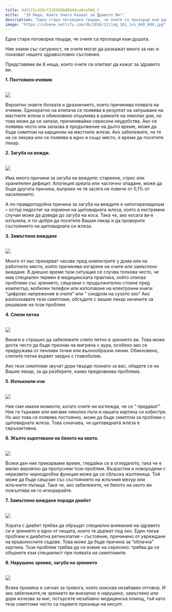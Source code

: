 ```yaml
---
title: 4d31f2c419cf235958b00444ca9ce566_t
mitle:  "10 Неща, Които Очите Казват за Дравето Ви!"
description: "Една стара поговорка твърди, че очите са прозорци към душата. Ние знаем със сигурност, че очите могат да разкажат много за нас и показват нашето здравословно състоя�"
image: "https://cdnone.netlify.com/db/2016/12/img_161_ins_660_600.jpg"
---
```


 <p>Една стара поговорка твърди, че очите са прозорци към душата.</p>      <p>Ние знаем със сигурност, че очите могат да разкажат много за нас и показват нашето здравословно състояние.</p> <p>Представяме ви 8 неща, които очите се опитват да кажат за здравето ви.</p> <p><strong>1. Постоянен ечемик</strong></p>      <p> <br/><img src="https://cdnone.netlify.com/db/2016/12/img_161_ins_660_600.jpg"/><br/></p> <p>Вероятно знаете болката и дразнението, което причинява появата на ечемик. Еднократно на клепача се появява в резултат на запушване на мастните жлези и обикновено отшумява в рамките на няколко дни, но това може да се запази, причинявайки сериозни неудобства. Ако се появява често или запазва в продължение на дълго време, може да бъде симптом на карцином на мастните жлези. Ако забележите, че тя не се лекува или се появява в едно и също място, е време да посетите лекар.</p>  <p><strong>2. Загуба на вежди.</strong></p> <p> <br/><img src="https://cdnone.netlify.com/db/2016/12/Why-are-my-eyelashes-falling-off.-Causes-of-eyelash-loss.jpg"/><br/></p>      <p>Има много причини за загуба на веждите: стареене, стрес или хранителен дефицит. Алопеция ареата или частично опадане, може да бъде другата причина, въпреки че тя засяга не повече от 0,1% от населението.</p> <p>А по-правдоподобна причина за загуба на веждите е хипотиреоидизъм – остър недостиг на хормони на щитовидната жлеза, която в екстремни случаи може да доведе до загуба на коса. Така че, ако косата ви е изтъняла, е по-добре да посетите Вашия лекар и да проверите състоянието на щитовидната си жлеза.</p> <p><strong>3. Замъглено виждане</strong></p> <p> <br/><img src="https://cdnone.netlify.com/db/2016/12/CB_AC_AAV_Item2_620x364_BlurredVision_faraway_blueteapot.jpg"/><br/></p> <p>Много от нас прекарват часове пред компютрите у дома или на работното място, която причинява изгаряне на очите или замъглено виждане. В днешно време тази ситуация се случва толкова често, че има специален термин в медицинската практика, който описва проблеми със зрението, свързани с продължително стоене пред компютър, мобилен телефон или използване на електронни книги: “цифрово напрежение в очите” или ” синдром на сухото око” Ако разпознавате тези симптоми, обсъдете с вашия лекар начините за решаване на този проблем.</p> <p><strong>4. Слепи петна</strong></p>      <p> <br/><img src="https://cdnone.netlify.com/db/2016/12/00-760x507.jpg"/><br/></p> <p>Винаги е страшно да забележите сляпо петно ​​в зрението ви. Това може доста често да бъде признак на мигрена с аура, особено ако се придружава от пенливи точки или вълнообразни линии. Обикновено, слепите петна вървят заедно с главоболие.</p> <p>Ако тези симптоми звучат дори твърде познати за вас, обадете се на Вашия лекар, за да разберете, какво предизвиква проблема.</p> <p><strong>5. Изпъкнали очи</strong></p>      <p> <br/><img src="https://cdnone.netlify.com/db/2016/12/Bulging-Eyes-760x423.jpg"/><br/></p> <p>Ние сме имали моменти, когато очите ни изглежда, че се ” предават”. Ние ги търкаме или мигаме няколко пъти и нашата картина се избистря. Но ако това се появява постоянно, може да бъде симптом за проблем с щитовидната жлеза. Това означава, че щитовидната жлеза е свръхактивна.</p> <p><strong>6. Жълто оцветяване на бялото на окото.</strong></p> <p> <br/><img src="https://cdnone.netlify.com/db/2016/12/whydoesourskin.jpg"/><br/></p> <p>Всеки ден ние прекарваме време, гледайки се в огледалото, така че е малко вероятно да пропуснем този проблем. Възрастни и новородени с неразвити чернодробна функция може да се сблъска жълтеница. Той може да бъде свързан със състоянието на жлъчния мехур или жлъчните пътища. Така че, ако забележите, че бялото на окото ви пожълтява не го игнорирайте.</p> <p><strong>7. Замъглено виждане поради диабет</strong></p> <p> <br/><img src="https://cdnone.netlify.com/db/2016/12/388x210_Diabetes_Blurry_Vision.jpg"/><br/></p> <p>Хората с диабет трябва да обръщат специално внимание на здравето си и зрението е едно от нещата, които те държат под око. Един такъв проблем е диабетна ретинопатия – състояние, причинено от увреждане на кръвоносните съдове. Това може да бъде причина за “облачна” картина. Този проблем трябва да се вземе на сериозно: трябва да се обърнете към специалист при появата на симптомите.</p>  <p><strong>8. Нарушено зрение, загуба на зрението</strong></p> <p> <br/><img src="https://cdnone.netlify.com/db/2016/12/images.jpg"/><br/></p> <p>Всяка промяна е сигнал за тревога, която изисква незабавен отговор. И ако забележите,че зрението ви внезапно е нарушено, замъглено или дори изчезва за миг, потърсете незабавно медицинска помощ, тъй като тези симптоми често са първите признаци на инсулт.</p>       